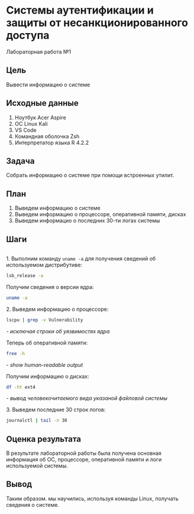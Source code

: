 # Системы аутентификации и защиты от несанкционированного доступа

Лабораторная работа №1

## Цель

Вывести информацию о системе

## Исходные данные

1.  Ноутбук Acer Aspire
2.  ОС Linux Kali
3.  VS Code
4.  Командная оболочка Zsh
5.  Интерпретатор языка R 4.2.2

## Задача

Собрать информацию о системе при помощи встроенных утилит.

## План

1.  Выведем информацию о системе
2.  Выведем информацию о процессоре, оперативной памяти, дисках
3.  Выведем информацио о последних 30-ти логах системы


## Шаги
```{r}
```

1\.  Выполним команду `uname -a` для получения сведений об используемом дистрибутиве:

```bash
lsb_release -a
```

Получим сведения о версии ядра:

```bash
uname -a
```


2\. Выведем информацию о процессоре:

```bash
lscpu | grep -v Vulnerability
```
*- исключая строки об уязвимостях ядра*
  
Теперь об оперативной памяти:

```bash
free -h
```
*- show human-readable output*

Получим информацию о дисках:

```bash
df -ht ext4
```
*- вывод человекочитаемого вида указаной файловой системы*

3\. Выведем последние 30 строк логов:

```bash
journalctl | tail -n 30
```


## Оценка результата

В результате лабораторной работы была получена основная информация об ОС, процессоре, оперативной памяти и логи используемой системы.

## Вывод

Таким образом. мы научились, используя команды Linux, получать сведения
о системе.
